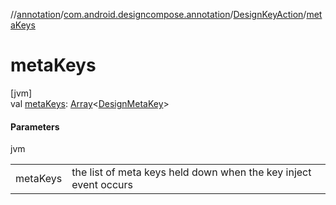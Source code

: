 //[annotation](../../../index.md)/[com.android.designcompose.annotation](../index.md)/[DesignKeyAction](index.md)/[metaKeys](meta-keys.md)

# metaKeys

[jvm]\
val [metaKeys](meta-keys.md): [Array](https://kotlinlang.org/api/latest/jvm/stdlib/kotlin/-array/index.html)&lt;[DesignMetaKey](../-design-meta-key/index.md)&gt;

#### Parameters

jvm

| | |
|---|---|
| metaKeys | the list of meta keys held down when the key inject event occurs |
